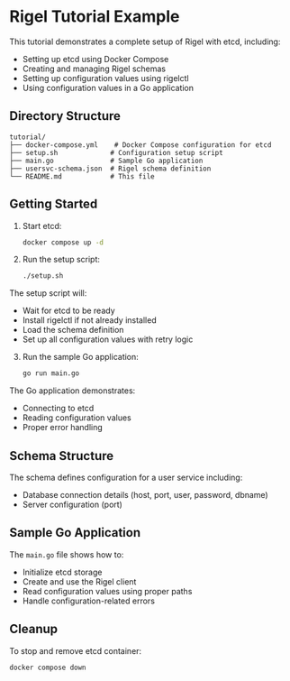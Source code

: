 # Rigel Tutorial Example

This tutorial demonstrates a complete setup of Rigel with etcd, including:
- Setting up etcd using Docker Compose
- Creating and managing Rigel schemas
- Setting up configuration values using rigelctl
- Using configuration values in a Go application

## Directory Structure

```
tutorial/
├── docker-compose.yml    # Docker Compose configuration for etcd
├── setup.sh             # Configuration setup script
├── main.go              # Sample Go application
├── usersvc-schema.json  # Rigel schema definition
└── README.md            # This file
```

## Getting Started

1. Start etcd:
   ```bash
   docker compose up -d
   ```

2. Run the setup script:
   ```bash
   ./setup.sh
   ```

The setup script will:
- Wait for etcd to be ready
- Install rigelctl if not already installed
- Load the schema definition
- Set up all configuration values with retry logic

3. Run the sample Go application:
   ```bash
   go run main.go
   ```

The Go application demonstrates:
- Connecting to etcd
- Reading configuration values
- Proper error handling

## Schema Structure

The schema defines configuration for a user service including:
- Database connection details (host, port, user, password, dbname)
- Server configuration (port)

## Sample Go Application

The `main.go` file shows how to:
- Initialize etcd storage
- Create and use the Rigel client
- Read configuration values using proper paths
- Handle configuration-related errors

## Cleanup

To stop and remove etcd container:
```bash
docker compose down
